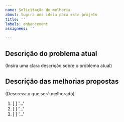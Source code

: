 ```yaml
---
name: Solicitação de melhoria
about: Sugira uma ideia para este projeto
title: ''
labels: enhancement
assignees: ''

---
```


## Descrição do problema atual
(Insira uma clara descrição sobre o problema atual)

## Descrição das melhorias propostas
(Descreva o que será melhorado)

1. [ ] '...'
2. [ ] '...'
3. [ ] '...'